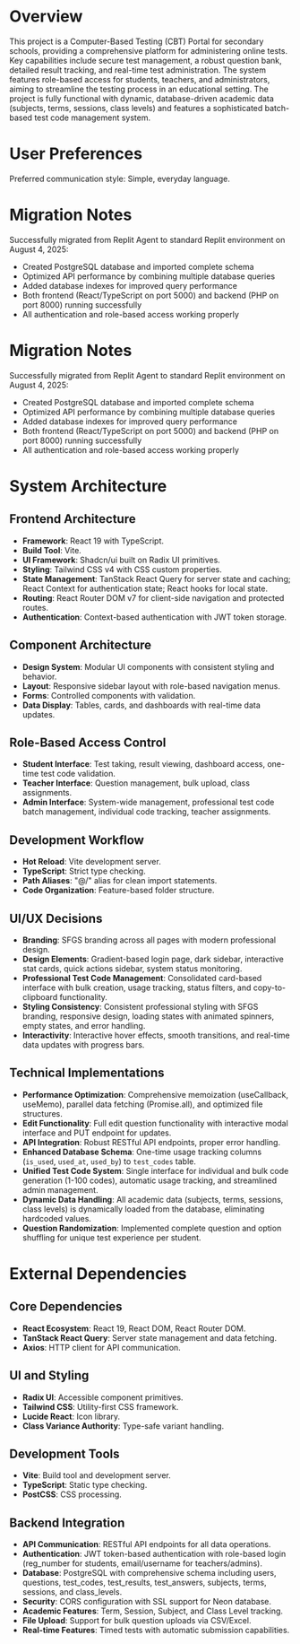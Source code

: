 # Overview

This project is a Computer-Based Testing (CBT) Portal for secondary schools, providing a comprehensive platform for administering online tests. Key capabilities include secure test management, a robust question bank, detailed result tracking, and real-time test administration. The system features role-based access for students, teachers, and administrators, aiming to streamline the testing process in an educational setting. The project is fully functional with dynamic, database-driven academic data (subjects, terms, sessions, class levels) and features a sophisticated batch-based test code management system.

# User Preferences

Preferred communication style: Simple, everyday language.

# Migration Notes

Successfully migrated from Replit Agent to standard Replit environment on August 4, 2025:
- Created PostgreSQL database and imported complete schema
- Optimized API performance by combining multiple database queries
- Added database indexes for improved query performance  
- Both frontend (React/TypeScript on port 5000) and backend (PHP on port 8000) running successfully
- All authentication and role-based access working properly

# Migration Notes

Successfully migrated from Replit Agent to standard Replit environment on August 4, 2025:
- Created PostgreSQL database and imported complete schema
- Optimized API performance by combining multiple database queries
- Added database indexes for improved query performance  
- Both frontend (React/TypeScript on port 5000) and backend (PHP on port 8000) running successfully
- All authentication and role-based access working properly

# System Architecture

## Frontend Architecture
- **Framework**: React 19 with TypeScript.
- **Build Tool**: Vite.
- **UI Framework**: Shadcn/ui built on Radix UI primitives.
- **Styling**: Tailwind CSS v4 with CSS custom properties.
- **State Management**: TanStack React Query for server state and caching; React Context for authentication state; React hooks for local state.
- **Routing**: React Router DOM v7 for client-side navigation and protected routes.
- **Authentication**: Context-based authentication with JWT token storage.

## Component Architecture
- **Design System**: Modular UI components with consistent styling and behavior.
- **Layout**: Responsive sidebar layout with role-based navigation menus.
- **Forms**: Controlled components with validation.
- **Data Display**: Tables, cards, and dashboards with real-time data updates.

## Role-Based Access Control
- **Student Interface**: Test taking, result viewing, dashboard access, one-time test code validation.
- **Teacher Interface**: Question management, bulk upload, class assignments.
- **Admin Interface**: System-wide management, professional test code batch management, individual code tracking, teacher assignments.

## Development Workflow
- **Hot Reload**: Vite development server.
- **TypeScript**: Strict type checking.
- **Path Aliases**: "@/" alias for clean import statements.
- **Code Organization**: Feature-based folder structure.

## UI/UX Decisions
- **Branding**: SFGS branding across all pages with modern professional design.
- **Design Elements**: Gradient-based login page, dark sidebar, interactive stat cards, quick actions sidebar, system status monitoring.
- **Professional Test Code Management**: Consolidated card-based interface with bulk creation, usage tracking, status filters, and copy-to-clipboard functionality.
- **Styling Consistency**: Consistent professional styling with SFGS branding, responsive design, loading states with animated spinners, empty states, and error handling.
- **Interactivity**: Interactive hover effects, smooth transitions, and real-time data updates with progress bars.

## Technical Implementations
- **Performance Optimization**: Comprehensive memoization (useCallback, useMemo), parallel data fetching (Promise.all), and optimized file structures.
- **Edit Functionality**: Full edit question functionality with interactive modal interface and PUT endpoint for updates.
- **API Integration**: Robust RESTful API endpoints, proper error handling.
- **Enhanced Database Schema**: One-time usage tracking columns (`is_used`, `used_at`, `used_by`) to `test_codes` table.
- **Unified Test Code System**: Single interface for individual and bulk code generation (1-100 codes), automatic usage tracking, and streamlined admin management.
- **Dynamic Data Handling**: All academic data (subjects, terms, sessions, class levels) is dynamically loaded from the database, eliminating hardcoded values.
- **Question Randomization**: Implemented complete question and option shuffling for unique test experience per student.

# External Dependencies

## Core Dependencies
- **React Ecosystem**: React 19, React DOM, React Router DOM.
- **TanStack React Query**: Server state management and data fetching.
- **Axios**: HTTP client for API communication.

## UI and Styling
- **Radix UI**: Accessible component primitives.
- **Tailwind CSS**: Utility-first CSS framework.
- **Lucide React**: Icon library.
- **Class Variance Authority**: Type-safe variant handling.

## Development Tools
- **Vite**: Build tool and development server.
- **TypeScript**: Static type checking.
- **PostCSS**: CSS processing.

## Backend Integration
- **API Communication**: RESTful API endpoints for all data operations.
- **Authentication**: JWT token-based authentication with role-based login (reg_number for students, email/username for teachers/admins).
- **Database**: PostgreSQL with comprehensive schema including users, questions, test_codes, test_results, test_answers, subjects, terms, sessions, and class_levels.
- **Security**: CORS configuration with SSL support for Neon database.
- **Academic Features**: Term, Session, Subject, and Class Level tracking.
- **File Upload**: Support for bulk question uploads via CSV/Excel.
- **Real-time Features**: Timed tests with automatic submission capabilities.